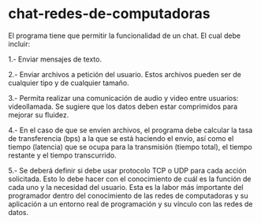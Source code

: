 # chat-redes-de-computadoras

El programa tiene que permitir la funcionalidad de un chat. El cual debe incluir:

1.- Enviar mensajes de texto.

2.- Enviar archivos a petición del usuario. Estos archivos pueden ser de cualquier tipo y de cualquier tamaño.

3.- Permita realizar una comunicación de audio y video entre usuarios: videollamada. Se sugiere que los datos deben estar comprimidos para mejorar su fluidez.

4.- En el caso de que se envíen archivos, el programa debe calcular la tasa de transferencia (bps) a la que se está haciendo el envío, así como el tiempo (latencia) que se ocupa para la transmisión (tiempo total), el tiempo restante y el tiempo transcurrido.

5.- Se deberá definir si debe usar protocolo TCP o UDP para cada acción solicitada. Esto lo debe hacer con el conocimiento de cuál es la función de cada uno y la necesidad del usuario. Esta es la labor más importante del programador dentro del conocimiento de las redes de computadoras y su aplicación a un entorno real de programación y su vínculo con las redes de datos.
